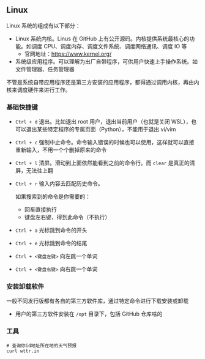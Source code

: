 ## Linux

Linux 系统的组成有以下部分：

- Linux 系统内核。Linus 在 GitHub 上有公开源码。内核提供系统最核心的功能。如调度 CPU、调度内存、调度文件系统、调度网络通讯、调度 IO 等
  - 官网地址：https://www.kernel.org/
- 系统级应用程序。可以理解为出厂自带程序，可供用户快速上手操作系统。如文件管理器、任务管理器

不管是系统自带应用程序还是第三方安装的应用程序，都得通过调用内核，再由内核来调度硬件来进行工作。

### 基础快捷键

- `Ctrl + d` 退出。比如退出 root 用户，退出当前用户（也就是关闭 WSL），也可以退出某些特定程序的专属页面（Python），不能用于退出 vi/vim
- `Ctrl + c` 强制中止命令。命令输入错误的时候也可以使用，这样就可以直接重新输入，不用一个个删掉原来的命令
- `Ctrl + l` 清屏。滑动到上面依然能看到之前的命令行。而 `clear` 是真正的清屏，无法往上翻
- `Ctrl + r` 输入内容去匹配历史命令。

  如果搜索到的命令是你需要的：

  - 回车直接执行
  - 键盘左右键，得到此命令（不执行）

- `Ctrl + a` 光标跳到命令的开头
- `Ctrl + e` 光标跳到命令的结尾
- `Ctrl + <键盘左键>` 向左跳一个单词
- `Ctrl + <键盘右键>` 向右跳一个单词

### 安装卸载软件

一般不同发行版都有各自的第三方软件库，通过特定命令进行下载安装或卸载

- 用户的第三方软件安装在 `/opt` 目录下，包括 GitHub 仓库啥的

### 工具

```shell
# 查询你id地址所在地的天气预报
curl wttr.in
```
